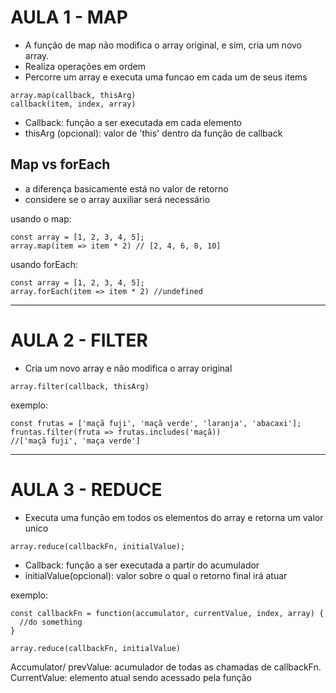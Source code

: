 # AULA 1 - MAP
- A função de map não modifica o array original, e sim, cria um novo array.
- Realiza operações em ordem
- Percorre um array e executa uma funcao em cada um de seus items

```
array.map(callback, thisArg)
callback(item, index, array)
```

- Callback: função a ser executada em cada elemento
- thisArg (opcional): valor de 'this' dentro da função de callback

## Map vs forEach
- a diferença basicamente está no valor de retorno
- considere se o array auxiliar será necessário

usando o map:
```
const array = [1, 2, 3, 4, 5];
array.map(item => item * 2) // [2, 4, 6, 8, 10]
```

usando forEach:
```
const array = [1, 2, 3, 4, 5];
array.forEach(item => item * 2) //undefined
```

--- 

# AULA 2 - FILTER
- Cria um novo array e não modifica o array original

```
array.filter(callback, thisArg)
```

exemplo:
```
const frutas = ['maçã fuji', 'maçã verde', 'laranja', 'abacaxi'];
fruntas.filter(fruta => frutas.includes('maçã))
//['maçã fuji', 'maça verde']
```

--- 

# AULA 3 - REDUCE
- Executa uma função em todos os elementos do array e retorna um valor unico

```
array.reduce(callbackFn, initialValue);
```

- Callback: função a ser executada a partir do acumulador
- initialValue(opcional): valor sobre o qual o retorno final irá atuar

exemplo:
```
const callbackFn = function(accumulator, currentValue, index, array) {
  //do something
}

array.reduce(callbackFn, initialValue)
```
Accumulator/ prevValue: acumulador de todas as chamadas de callbackFn.
CurrentValue: elemento atual sendo acessado pela função
